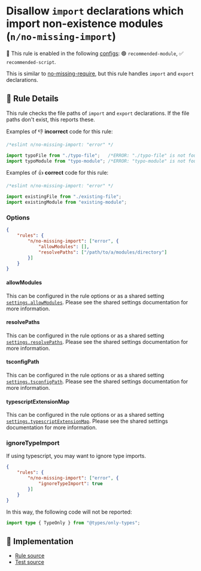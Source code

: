 # Disallow `import` declarations which import non-existence modules (`n/no-missing-import`)

💼 This rule is enabled in the following [configs](https://github.com/eslint-community/eslint-plugin-n#-configs): 🟢 `recommended-module`, ✅ `recommended-script`.

<!-- end auto-generated rule header -->

This is similar to [no-missing-require](no-missing-require.md), but this rule handles `import` and `export` declarations.

## 📖 Rule Details

This rule checks the file paths of `import` and `export` declarations.
If the file paths don't exist, this reports these.

Examples of 👎 **incorrect** code for this rule:

```js
/*eslint n/no-missing-import: "error" */

import typoFile from "./typo-file";   /*ERROR: "./typo-file" is not found.*/
import typoModule from "typo-module"; /*ERROR: "typo-module" is not found.*/
```

Examples of 👍 **correct** code for this rule:

```js
/*eslint n/no-missing-import: "error" */

import existingFile from "./existing-file";
import existingModule from "existing-module";
```

### Options

```json
{
    "rules": {
        "n/no-missing-import": ["error", {
            "allowModules": [],
            "resolvePaths": ["/path/to/a/modules/directory"]
        }]
    }
}
```

#### allowModules

This can be configured in the rule options or as a shared setting [`settings.allowModules`](../shared-settings.md#allowmodules).
Please see the shared settings documentation for more information.

#### resolvePaths

This can be configured in the rule options or as a shared setting [`settings.resolvePaths`](../shared-settings.md#resolvepaths).
Please see the shared settings documentation for more information.

#### tsconfigPath

This can be configured in the rule options or as a shared setting [`settings.tsconfigPath`](../shared-settings.md#tsconfigpath).
Please see the shared settings documentation for more information.

#### typescriptExtensionMap

This can be configured in the rule options or as a shared setting [`settings.typescriptExtensionMap`](../shared-settings.md#typescriptextensionmap).
Please see the shared settings documentation for more information.

### ignoreTypeImport

If using typescript, you may want to ignore type imports.

```json
{
    "rules": {
        "n/no-missing-import": ["error", {
            "ignoreTypeImport": true
        }]
    }
}
```

In this way, the following code will not be reported:

```ts
import type { TypeOnly } from "@types/only-types";
```

## 🔎 Implementation

- [Rule source](../../lib/rules/no-missing-import.js)
- [Test source](../../tests/lib/rules/no-missing-import.js)
